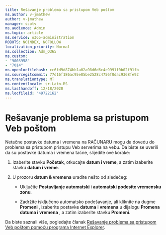 ```yaml
---
title: Rešavanje problema sa pristupom Veb poštom
ms.author: v-jmathew
author: v-jmathew
manager: scotv
ms.audience: Admin
ms.topic: article
ms.service: o365-administration
ROBOTS: NOINDEX, NOFOLLOW
localization_priority: Normal
ms.collection: Adm_O365
ms.custom:
- "9003958"
- "7014"
ms.openlocfilehash: cc6fd9d874bb1a02a98d6d6c4c9991f0b02f91fb
ms.sourcegitcommit: 77d16f186ac95e85be2528c4756f0dac9368fe92
ms.translationtype: MT
ms.contentlocale: sr-Latn-RS
ms.lasthandoff: 12/18/2020
ms.locfileid: "49722162"
---
```

# <a name="troubleshoot-problems-with-accessing-webmail"></a>Rešavanje problema sa pristupom Veb poštom

Netačne postavke datuma i vremena na RAČUNARU mogu da dovedu do problema sa pristupom pristupu Veb serverima na vebu. Da biste se uverili da su postavke datuma i vremena tačne, slijedite ove korake:

1. Izaberite stavku **Početak**, otkucajte **datum i vreme**, a zatim izaberite stavku **datum i vreme**.
2. U prozoru **datum & vremena** uradite nešto od sledećeg:

    - Uključite **Postavljanje automatski** i **automatski podesite vremensku zonu**.

    - Zadržite isključeno automatsko podešavanje, ali kliknite na dugme **Promeni** , izaberite postavke **datuma** i **vremena** u dijalogu **Promena datuma i vremena** , a zatim izaberite stavku **Promeni**.

Da biste saznali više, pogledajte članak [Rešavanje problema sa pristupom Veb poštom pomoću programa Internet Explorer](https://go.microsoft.com/fwlink/?linkid=2139414).
